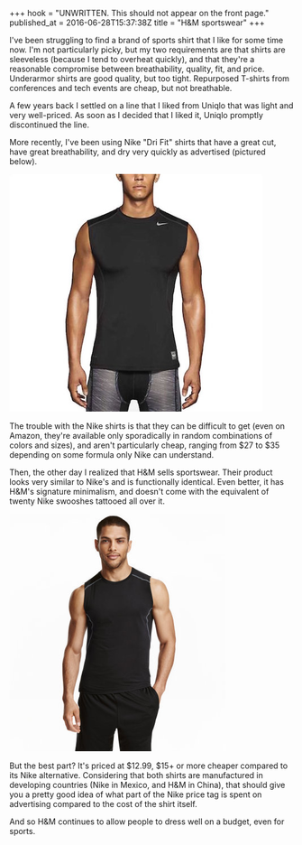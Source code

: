 +++
hook = "UNWRITTEN. This should not appear on the front page."
published_at = 2016-06-28T15:37:38Z
title = "H&M sportswear"
+++

I've been struggling to find a brand of sports shirt that I like for some time
now. I'm not particularly picky, but my two requirements are that shirts are
sleeveless (because I tend to overheat quickly), and that they're a reasonable
compromise between breathability, quality, fit, and price. Underarmor shirts
are good quality, but too tight. Repurposed T-shirts from conferences and tech
events are cheap, but not breathable.

A few years back I settled on a line that I liked from Uniqlo that was light
and very well-priced. As soon as I decided that I liked it, Uniqlo promptly
discontinued the line.

More recently, I've been using Nike "Dri Fit" shirts that have a great cut,
have great breathability, and dry very quickly as advertised (pictured below).

![Nike sleeveless](/assets/images/fragments/hm-sportswear/nike.jpg)

The trouble with the Nike shirts is that they can be difficult to get (even on
Amazon, they're available only sporadically in random combinations of colors
and sizes), and aren't particularly cheap, ranging from $27 to $35 depending on
some formula only Nike can understand.

Then, the other day I realized that H&M sells sportswear. Their product looks
very similar to Nike's and is functionally identical. Even better, it has H&M's
signature minimalism, and doesn't come with the equivalent of twenty Nike
swooshes tattooed all over it.

![H&M sleeveless](/assets/images/fragments/hm-sportswear/hm.jpg)

But the best part? It's priced at $12.99, $15+ or more cheaper compared to its
Nike alternative. Considering that both shirts are manufactured in developing
countries (Nike in Mexico, and H&M in China), that should give you a pretty
good idea of what part of the Nike price tag is spent on advertising compared to
the cost of the shirt itself.

And so H&M continues to allow people to dress well on a budget, even for
sports.
